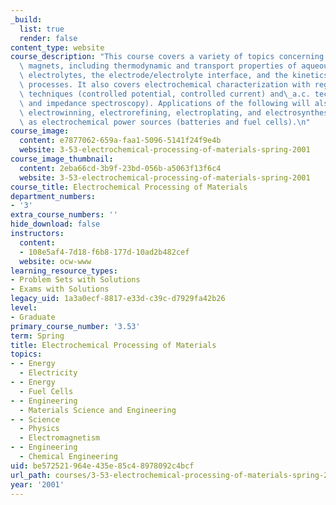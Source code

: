 ```yaml
---
_build:
  list: true
  render: false
content_type: website
course_description: "This course covers a variety of topics concerning superconducting\
  \ magnets, including thermodynamic and transport properties of aqueous and nonaqueous\
  \ electrolytes, the electrode/electrolyte interface, and the kinetics of electrode\
  \ processes. It also covers electrochemical characterization with regards to d.c.\
  \ techniques (controlled potential, controlled current) and\_a.c. techniques (voltametry\
  \ and impedance spectroscopy). Applications of the following will also be discussed:\
  \ electrowinning, electrorefining, electroplating, and electrosynthesis, as well\
  \ as electrochemical power sources (batteries and fuel cells).\n"
course_image:
  content: e7877062-659a-faa1-5096-5141f24f9e4b
  website: 3-53-electrochemical-processing-of-materials-spring-2001
course_image_thumbnail:
  content: 2eba66cd-3b9f-23bd-056b-a5063f13f6c4
  website: 3-53-electrochemical-processing-of-materials-spring-2001
course_title: Electrochemical Processing of Materials
department_numbers:
- '3'
extra_course_numbers: ''
hide_download: false
instructors:
  content:
  - 108e5af4-7d18-f6b8-177d-10ad2b482cef
  website: ocw-www
learning_resource_types:
- Problem Sets with Solutions
- Exams with Solutions
legacy_uid: 1a3a0ecf-8817-e33d-c39c-d7929fa42b26
level:
- Graduate
primary_course_number: '3.53'
term: Spring
title: Electrochemical Processing of Materials
topics:
- - Energy
  - Electricity
- - Energy
  - Fuel Cells
- - Engineering
  - Materials Science and Engineering
- - Science
  - Physics
  - Electromagnetism
- - Engineering
  - Chemical Engineering
uid: be572521-964e-435e-85c4-8978092c4bcf
url_path: courses/3-53-electrochemical-processing-of-materials-spring-2001
year: '2001'
---
```

